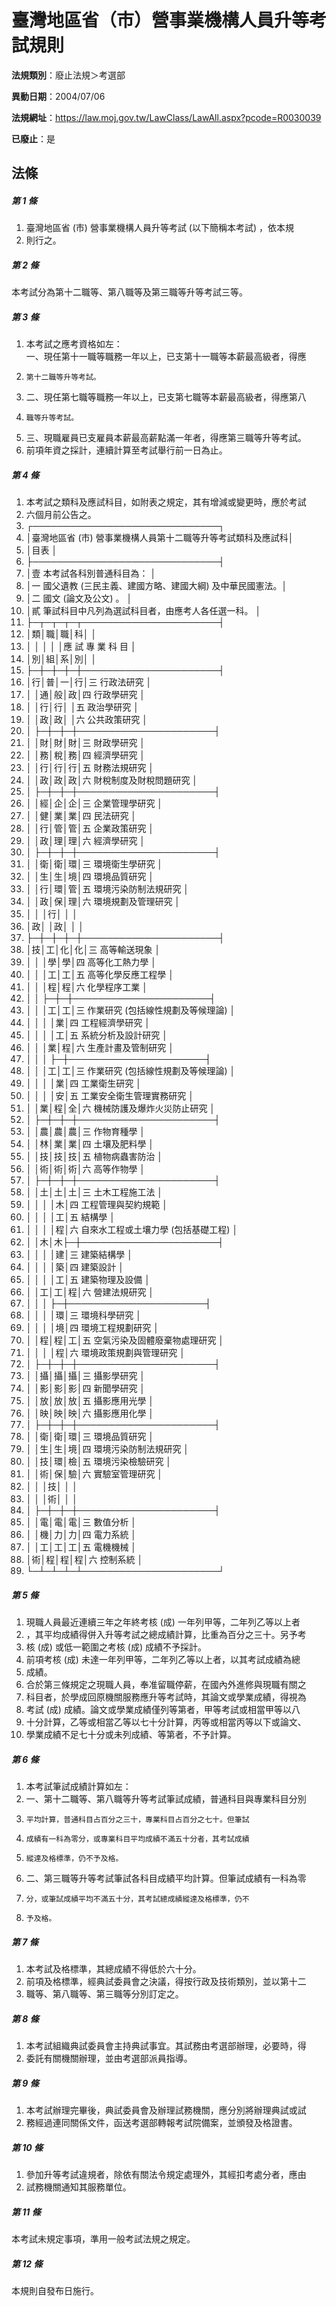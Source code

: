 # 臺灣地區省（市）營事業機構人員升等考試規則

**法規類別**：廢止法規＞考選部

**異動日期**：2004/07/06  

**法規網址**：https://law.moj.gov.tw/LawClass/LawAll.aspx?pcode=R0030039

**已廢止**：是



## 法條
##### 第 1 條
1. 臺灣地區省 (市) 營事業機構人員升等考試 (以下簡稱本考試) ，依本規
1. 則行之。

##### 第 2 條
本考試分為第十二職等、第八職等及第三職等升等考試三等。

##### 第 3 條
1. 本考試之應考資格如左：  
一、現任第十一職等職務一年以上，已支第十一職等本薪最高級者，得應
1.     第十二職等升等考試。
1. 二、現任第七職等職務一年以上，已支第七職等本薪最高級者，得應第八
1.     職等升等考試。
1. 三、現職雇員已支雇員本薪最高薪點滿一年者，得應第三職等升等考試。
1. 前項年資之採計，連續計算至考試舉行前一日為止。

##### 第 4 條
1. 本考試之類科及應試科目，如附表之規定，其有增減或變更時，應於考試
1. 六個月前公告之。
1. ┌──────────────────────────────┐
1. │臺灣地區省 (市) 營事業機構人員第十二職等升等考試類科及應試科│
1. │目表                                                        │
1. ├──────────────────────────────┤
1. │壹  本考試各科別普通科目為：                                │
1. │一  國父遺教 (三民主義、建國方略、建國大綱) 及中華民國憲法。│
1. │二  國文 (論文及公文) 。                                    │
1. │貳  筆試科目中凡列為選試科目者，由應考人各任選一科。        │
1. ├─┬─┬─┬─┬──────────────────────┤
1. │類│職│職│科│                                            │
1. │  │  │  │  │應      試      專      業      科      目  │
1. │別│組│系│別│                                            │
1. ├─┼─┼─┼─┼──────────────────────┤
1. │行│普│一│行│三  行政法研究                              │
1. │  │通│般│政│四  行政學研究                              │
1. │  │行│行│  │五  政治學研究                              │
1. │  │政│政│  │六  公共政策研究                            │
1. │  ├─┼─┼─┼──────────────────────┤
1. │  │財│財│財│三  財政學研究                              │
1. │  │務│稅│務│四  經濟學研究                              │
1. │  │行│行│行│五  財務法規研究                            │
1. │  │政│政│政│六  財稅制度及財稅問題研究                  │
1. │  ├─┼─┼─┼──────────────────────┤
1. │  │經│企│企│三  企業管理學研究                          │
1. │  │健│業│業│四  民法研究                                │
1. │  │行│管│管│五  企業政策研究                            │
1. │  │政│理│理│六  經濟學研究                              │
1. │  ├─┼─┼─┼──────────────────────┤
1. │  │衛│衛│環│三  環境衛生學研究                          │
1. │  │生│生│境│四  環境品質研究                            │
1. │  │行│環│管│五  環境污染防制法規研究                    │
1. │  │政│保│理│六  環境規劃及管理研究                      │
1. │  │  │行│  │                                            │
1. │政│  │政│  │                                            │
1. ├─┼─┼─┼─┼──────────────────────┤
1. │技│工│化│化│三  高等輸送現象                            │
1. │  │  │學│學│四  高等化工熱力學                          │
1. │  │  │工│工│五  高等化學反應工程學                      │
1. │  │  │程│程│六  化學程序工業                            │
1. │  │  ├─┼─┼──────────────────────┤
1. │  │  │工│工│三  作業研究 (包括線性規劃及等候理論)       │
1. │  │  │  │業│四  工程經濟學研究                          │
1. │  │  │  │工│五  系統分析及設計研究                      │
1. │  │  │業│程│六  生產計畫及管制研究                      │
1. │  │  │  ├─┼──────────────────────┤
1. │  │  │工│工│三  作業研究 (包括線性規劃及等候理論)       │
1. │  │  │  │業│四  工業衛生研究                            │
1. │  │  │  │安│五  工業安全衛生管理實務研究                │
1. │  │業│程│全│六  機械防護及爆炸火災防止研究              │
1. │  ├─┼─┼─┼──────────────────────┤
1. │  │農│農│農│三  作物育種學                              │
1. │  │林│業│業│四  土壤及肥料學                            │
1. │  │技│技│技│五  植物病蟲害防治                          │
1. │  │術│術│術│六  高等作物學                              │
1. │  ├─┼─┼─┼──────────────────────┤
1. │  │土│土│土│三  土木工程施工法                          │
1. │  │  │  │木│四  工程管理與契約規範                      │
1. │  │  │  │工│五  結構學                                  │
1. │  │  │  │程│六  自來水工程或土壤力學 (包括基礎工程)     │
1. │  │木│木├─┼──────────────────────┤
1. │  │  │  │建│三  建築結構學                              │
1. │  │  │  │築│四  建築設計                                │
1. │  │  │  │工│五  建築物理及設備                          │
1. │  │工│工│程│六  營建法規研究                            │
1. │  │  │  ├─┼──────────────────────┤
1. │  │  │  │環│三  環境科學研究                            │
1. │  │  │  │境│四  環境工程規劃研究                        │
1. │  │程│程│工│五  空氣污染及固體廢棄物處理研究            │
1. │  │  │  │程│六  環境政策規劃與管理研究                  │
1. │  ├─┼─┼─┼──────────────────────┤
1. │  │攝│攝│攝│三  攝影學研究                              │
1. │  │影│影│影│四  新聞學研究                              │
1. │  │放│放│放│五  攝影應用光學                            │
1. │  │映│映│映│六  攝影應用化學                            │
1. │  ├─┼─┼─┼──────────────────────┤
1. │  │衛│衛│環│三  環境品質研究                            │
1. │  │生│生│境│四  環境污染防制法規研究                    │
1. │  │技│環│檢│五  環境污染檢驗研究                        │
1. │  │術│保│驗│六  實驗室管理研究                          │
1. │  │  │技│  │                                            │
1. │  │  │術│  │                                            │
1. │  ├─┼─┼─┼──────────────────────┤
1. │  │電│電│電│三  數值分析                                │
1. │  │機│力│力│四  電力系統                                │
1. │  │工│工│工│五  電機機械                                │
1. │術│程│程│程│六  控制系統                                │
1. └─┴─┴─┴─┴──────────────────────┘

##### 第 5 條
1. 現職人員最近連續三年之年終考核 (成) 一年列甲等，二年列乙等以上者
1. ，其平均成績得併入升等考試之總成績計算，比重為百分之三十。另予考
1. 核 (成) 或低一範圍之考核 (成) 成績不予採計。
1. 前項考核 (成) 未達一年列甲等，二年列乙等以上者，以其考試成績為總
1. 成績。
1. 合於第三條規定之現職人員，奉准留職停薪，在國內外進修與現職有關之
1. 科目者，於學成回原機關服務應升等考試時，其論文或學業成績，得視為
1. 考試 (成) 成績。論文或學業成績僅列等第者，甲等考試或相當甲等以八
1. 十分計算，乙等或相當乙等以七十分計算，丙等或相當丙等以下或論文、
1. 學業成績不足七十分或未列成績、等第者，不予計算。

##### 第 6 條
1. 本考試筆試成績計算如左：　
1. 一、第十二職等、第八職等升等考試筆試成績，普通科目與專業科目分別
1.     平均計算，普通科目占百分之三十，專業科目占百分之七十。但筆試
1.     成績有一科為零分，或專業科目平均成績不滿五十分者，其考試成績
1.     縱達及格標準，仍不予及格。
1. 二、第三職等升等考試筆試各科目成績平均計算。但筆試成績有一科為零
1.     分，或筆試成績平均不滿五十分，其考試總成績縱達及格標準，仍不
1.     予及格。

##### 第 7 條
1. 本考試及格標準，其總成績不得低於六十分。
1. 前項及格標準，經典試委員會之決議，得按行政及技術類別，並以第十二
1. 職等、第八職等、第三職等分別訂定之。

##### 第 8 條
1. 本考試組織典試委員會主持典試事宜。其試務由考選部辦理，必要時，得
1. 委託有關機關辦理，並由考選部派員指導。

##### 第 9 條
1. 本考試辦理完畢後，典試委員會及辦理試務機關，應分別將辦理典試或試
1. 務經過連同關係文件，函送考選部轉報考試院備案，並頒發及格證書。

##### 第 10 條
1. 參加升等考試違規者，除依有關法令規定處理外，其經扣考處分者，應由
1. 試務機關通知其服務單位。

##### 第 11 條
本考試未規定事項，準用一般考試法規之規定。

##### 第 12 條
本規則自發布日施行。


